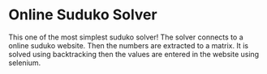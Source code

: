 # Online Suduko Solver
This one of the most simplest suduko solver!
The solver connects to a online suduko website. Then the numbers are extracted to a matrix. It is solved using backtracking then the values are entered in the website using selenium.
